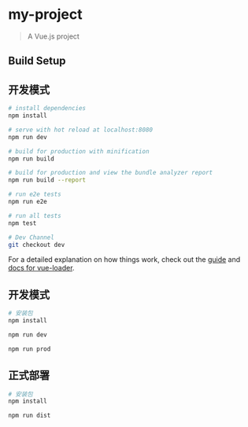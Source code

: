 # my-project

> A Vue.js project

## Build Setup
## 开发模式

``` bash
# install dependencies
npm install

# serve with hot reload at localhost:8080
npm run dev

# build for production with minification
npm run build

# build for production and view the bundle analyzer report
npm run build --report

# run e2e tests
npm run e2e

# run all tests
npm test

# Dev Channel
git checkout dev

```

For a detailed explanation on how things work, check out the [guide](http://vuejs-templates.github.io/webpack/) and [docs for vue-loader](http://vuejs.github.io/vue-loader).


## 开发模式

```BASH
# 安装包
npm install

npm run dev

npm run prod
```


## 正式部署
```BASH
# 安装包
npm install

npm run dist
```

